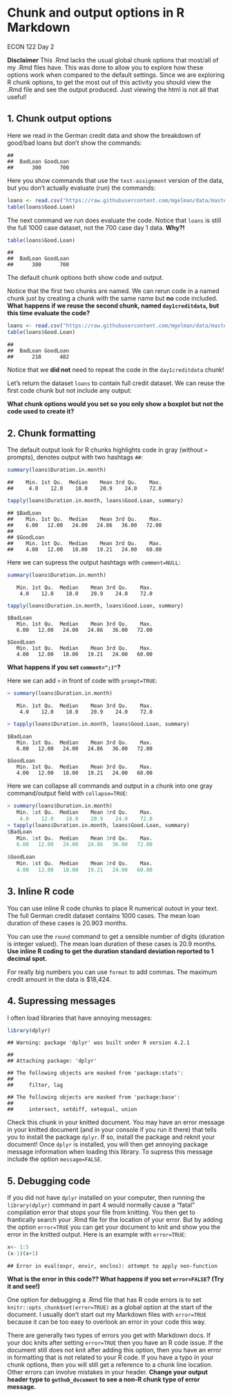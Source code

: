 Chunk and output options in R Markdown
================
ECON 122
Day 2

**Disclaimer** This .Rmd lacks the usual global chunk options that
most/all of my .Rmd files have. This was done to allow you to explore
how these options work when compared to the default settings. Since we
are exploring R chunk options, to get the most out of this activity you
should view the .Rmd file and see the output produced. Just viewing the
html is not all that useful!

## 1. Chunk output options

Here we read in the German credit data and show the breakdown of
good/bad loans but don’t show the commands:

    ## 
    ##  BadLoan GoodLoan 
    ##      300      700

Here you show commands that use the `test-assignment` version of the
data, but you don’t actually evaluate (run) the commands:

``` r
loans <- read.csv("https://raw.githubusercontent.com/mgelman/data/master/day1CreditData.csv")
table(loans$Good.Loan)
```

The next command we run does evaluate the code. Notice that `loans` is
still the full 1000 case dataset, not the 700 case day 1 data. **Why?!**

``` r
table(loans$Good.Loan)
```

    ## 
    ##  BadLoan GoodLoan 
    ##      300      700

The default chunk options both show code and output.

Notice that the first two chunks are named. We can rerun code in a named
chunk just by creating a chunk with the same name but **no** code
included. **What happens if we reuse the second chunk, named
`day1creditdata`, but this time evaluate the code?**

``` r
loans <- read.csv("https://raw.githubusercontent.com/mgelman/data/master/day1CreditData.csv")
table(loans$Good.Loan)
```

    ## 
    ##  BadLoan GoodLoan 
    ##      218      482

Notice that we **did not** need to repeat the code in the
`day1creditdata` chunk!

Let’s return the dataset `loans` to contain full credit dataset. We can
reuse the first code chunk but not include any output:

**What chunk options would you set so you only show a boxplot but not
the code used to create it?**

## 2. Chunk formatting

The default output look for R chunks highlights code in gray (without
`>` prompts), denotes output with two hashtags `##`:

``` r
summary(loans$Duration.in.month)
```

    ##    Min. 1st Qu.  Median    Mean 3rd Qu.    Max. 
    ##     4.0    12.0    18.0    20.9    24.0    72.0

``` r
tapply(loans$Duration.in.month, loans$Good.Loan, summary)
```

    ## $BadLoan
    ##    Min. 1st Qu.  Median    Mean 3rd Qu.    Max. 
    ##    6.00   12.00   24.00   24.86   36.00   72.00 
    ## 
    ## $GoodLoan
    ##    Min. 1st Qu.  Median    Mean 3rd Qu.    Max. 
    ##    4.00   12.00   18.00   19.21   24.00   60.00

Here we can supress the output hashtags with `comment=NULL`:

``` r
summary(loans$Duration.in.month)
```

       Min. 1st Qu.  Median    Mean 3rd Qu.    Max. 
        4.0    12.0    18.0    20.9    24.0    72.0 

``` r
tapply(loans$Duration.in.month, loans$Good.Loan, summary)
```

    $BadLoan
       Min. 1st Qu.  Median    Mean 3rd Qu.    Max. 
       6.00   12.00   24.00   24.86   36.00   72.00 

    $GoodLoan
       Min. 1st Qu.  Median    Mean 3rd Qu.    Max. 
       4.00   12.00   18.00   19.21   24.00   60.00 

**What happens if you set `comment=";)"`?**

Here we can add `>` in front of code with `prompt=TRUE`:

``` r
> summary(loans$Duration.in.month)
```

       Min. 1st Qu.  Median    Mean 3rd Qu.    Max. 
        4.0    12.0    18.0    20.9    24.0    72.0 

``` r
> tapply(loans$Duration.in.month, loans$Good.Loan, summary)
```

    $BadLoan
       Min. 1st Qu.  Median    Mean 3rd Qu.    Max. 
       6.00   12.00   24.00   24.86   36.00   72.00 

    $GoodLoan
       Min. 1st Qu.  Median    Mean 3rd Qu.    Max. 
       4.00   12.00   18.00   19.21   24.00   60.00 

Here we can collapse all commands and output in a chunk into one gray
command/output field with `collapse=TRUE`:

``` r
> summary(loans$Duration.in.month)
   Min. 1st Qu.  Median    Mean 3rd Qu.    Max. 
    4.0    12.0    18.0    20.9    24.0    72.0 
> tapply(loans$Duration.in.month, loans$Good.Loan, summary)
$BadLoan
   Min. 1st Qu.  Median    Mean 3rd Qu.    Max. 
   6.00   12.00   24.00   24.86   36.00   72.00 

$GoodLoan
   Min. 1st Qu.  Median    Mean 3rd Qu.    Max. 
   4.00   12.00   18.00   19.21   24.00   60.00 
```

## 3. Inline R code

You can use inline R code chunks to place R numerical outout in your
text. The full German credit dataset contains 1000 cases. The mean loan
duration of these cases is 20.903 months.

You can use the `round` command to get a sensible number of digits
(duration is integer valued). The mean loan duration of these cases is
20.9 months. **Use inline R coding to get the duration standard
deviation reported to 1 decimal spot.**

For really big numbers you can use `format` to add commas. The maximum
credit amount in the data is \$18,424.

## 4. Supressing messages

I often load libraries that have annoying messages:

``` r
library(dplyr)
```

    ## Warning: package 'dplyr' was built under R version 4.2.1

    ## 
    ## Attaching package: 'dplyr'

    ## The following objects are masked from 'package:stats':
    ## 
    ##     filter, lag

    ## The following objects are masked from 'package:base':
    ## 
    ##     intersect, setdiff, setequal, union

Check this chunk in your knitted document. You may have an error message
in your knitted document (and in your console if you run it there) that
tells you to install the package `dplyr`. If so, install the package and
reknit your document! Once `dplyr` is installed, you will then get
annoying package message information when loading this library. To
supress this message include the option `message=FALSE`.

## 5. Debugging code

If you did not have `dplyr` installed on your computer, then running the
`library(dplyr)` command in part 4 would normally cause a “fatal”
compilation error that stops your file from knitting. You then get to
frantically search your .Rmd file for the location of your error. But by
adding the option `error=TRUE` you can get your document to knit and
show you the error in the knitted output. Here is an example with
`error=TRUE`:

``` r
x<- 1:5
(x-1)(x+1)
```

    ## Error in eval(expr, envir, enclos): attempt to apply non-function

**What is the error in this code?? What happens if you set
`error=FALSE`? (Try it and see!)**

One option for debugging a .Rmd file that has R code errors is to set
`knitr::opts_chunk$set(error=TRUE)` as a global option at the start of
the document. I usually don’t start out my Markdown files with
`error=TRUE` because it can be too easy to overlook an error in your
code this way.

There are generally two types of errors you get with Markdown docs. If
your doc knits after setting `error=TRUE` then you have an R code issue.
If the document still does not knit after adding this option, then you
have an error in formatting that is not related to your R code. If you
have a typo in your chunk options, then you will still get a reference
to a chunk line location. Other errors can involve mistakes in your
header. **Change your output header type to `guthub_document` to see a
non-R chunk type of error message.**
